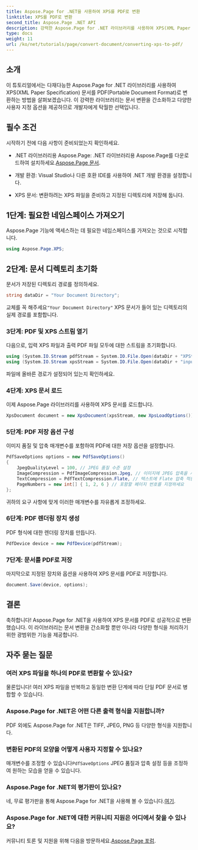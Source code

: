 ```yaml
---
title: Aspose.Page for .NET을 사용하여 XPS를 PDF로 변환
linktitle: XPS를 PDF로 변환
second_title: Aspose.Page .NET API
description: 강력한 Aspose.Page for .NET 라이브러리를 사용하여 XPS(XML Paper Specification) 문서를 PDF(Portable Document Format)로 원활하게 변환하는 방법을 알아보세요.
type: docs
weight: 11
url: /ko/net/tutorials/page/convert-document/converting-xps-to-pdf/
---
```

## 소개

이 튜토리얼에서는 다재다능한 Aspose.Page for .NET 라이브러리를 사용하여 XPS(XML Paper Specification) 문서를 PDF(Portable Document Format)로 변환하는 방법을 살펴보겠습니다. 이 강력한 라이브러리는 문서 변환을 간소화하고 다양한 사용자 지정 옵션을 제공하므로 개발자에게 탁월한 선택입니다.

## 필수 조건

시작하기 전에 다음 사항이 준비되었는지 확인하세요.

-  .NET 라이브러리용 Aspose.Page: .NET 라이브러리용 Aspose.Page를 다운로드하여 설치하세요.[Aspose.Page 문서](https://reference.aspose.com/page/net/).
  
- 개발 환경: Visual Studio나 다른 호환 IDE를 사용하여 .NET 개발 환경을 설정합니다.

- XPS 문서: 변환하려는 XPS 파일을 준비하고 지정된 디렉토리에 저장해 둡니다.

## 1단계: 필요한 네임스페이스 가져오기

Aspose.Page 기능에 액세스하는 데 필요한 네임스페이스를 가져오는 것으로 시작합니다.

```csharp
using Aspose.Page.XPS;
```

## 2단계: 문서 디렉토리 초기화

문서가 저장된 디렉토리 경로를 정의하세요.

```csharp
string dataDir = "Your Document Directory";
```

 교체를 꼭 해주세요`"Your Document Directory"` XPS 문서가 들어 있는 디렉토리의 실제 경로를 포함합니다.

### 3단계: PDF 및 XPS 스트림 열기

다음으로, 입력 XPS 파일과 출력 PDF 파일 모두에 대한 스트림을 초기화합니다.

```csharp
using (System.IO.Stream pdfStream = System.IO.File.Open(dataDir + "XPStoPDF_out.pdf", System.IO.FileMode.OpenOrCreate, System.IO.FileAccess.Write))
using (System.IO.Stream xpsStream = System.IO.File.Open(dataDir + "input.xps", System.IO.FileMode.Open))
```

파일에 올바른 경로가 설정되어 있는지 확인하세요.

### 4단계: XPS 문서 로드

이제 Aspose.Page 라이브러리를 사용하여 XPS 문서를 로드합니다.

```csharp
XpsDocument document = new XpsDocument(xpsStream, new XpsLoadOptions());
```

### 5단계: PDF 저장 옵션 구성

이미지 품질 및 압축 매개변수를 포함하여 PDF에 대한 저장 옵션을 설정합니다.

```csharp
PdfSaveOptions options = new PdfSaveOptions()
{
    JpegQualityLevel = 100, // JPEG 품질 수준 설정
    ImageCompression = PdfImageCompression.Jpeg, // 이미지에 JPEG 압축을 사용하세요
    TextCompression = PdfTextCompression.Flate, // 텍스트에 Flate 압축 적용
    PageNumbers = new int[] { 1, 2, 6 } // 포함할 페이지 번호를 지정하세요
};
```

귀하의 요구 사항에 맞게 이러한 매개변수를 자유롭게 조정하세요.

### 6단계: PDF 렌더링 장치 생성

PDF 형식에 대한 렌더링 장치를 만듭니다.

```csharp
PdfDevice device = new PdfDevice(pdfStream);
```

### 7단계: 문서를 PDF로 저장

마지막으로 지정된 장치와 옵션을 사용하여 XPS 문서를 PDF로 저장합니다.

```csharp
document.Save(device, options);
```

## 결론

축하합니다! Aspose.Page for .NET을 사용하여 XPS 문서를 PDF로 성공적으로 변환했습니다. 이 라이브러리는 문서 변환을 간소화할 뿐만 아니라 다양한 형식을 처리하기 위한 광범위한 기능을 제공합니다.

## 자주 묻는 질문

### 여러 XPS 파일을 하나의 PDF로 변환할 수 있나요?

물론입니다! 여러 XPS 파일을 반복하고 동일한 변환 단계에 따라 단일 PDF 문서로 병합할 수 있습니다.

### Aspose.Page for .NET은 어떤 다른 출력 형식을 지원합니까?

PDF 외에도 Aspose.Page for .NET은 TIFF, JPEG, PNG 등 다양한 형식을 지원합니다.

### 변환된 PDF의 모양을 어떻게 사용자 지정할 수 있나요?

 매개변수를 조정할 수 있습니다`PdfSaveOptions` JPEG 품질과 압축 설정 등을 조정하여 원하는 모습을 얻을 수 있습니다.

### Aspose.Page for .NET의 평가판이 있나요?

 네, 무료 평가판을 통해 Aspose.Page for .NET을 사용해 볼 수 있습니다.[여기](https://releases.aspose.com/).

### Aspose.Page for .NET에 대한 커뮤니티 지원은 어디에서 찾을 수 있나요?

커뮤니티 토론 및 지원을 위해 다음을 방문하세요.[Aspose.Page 포럼](https://forum.aspose.com/c/page/39).